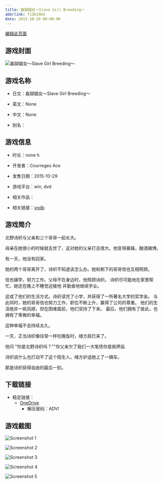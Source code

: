 ```yaml
---
title: 姦獄娼女～Slave Girl Breeding～
abbrlink: f13619b4
date: 2015-10-29 00:00:00
---
```

[编辑此页面](https://github.com/ACG-3/ADV3-source/blob/main/source/_posts/games/%E5%A7%A6%E7%8D%84%E5%A8%BC%E5%A5%B3%EF%BD%9ESlave%20Girl%20Breeding%EF%BD%9E.md)

## 游戏封面

![姦獄娼女～Slave Girl Breeding～](https://pan.timero.xyz/d/onedrive/img_lib_001/%E5%A7%A6%E7%8D%84%E5%A8%BC%E5%A5%B3%EF%BD%9ESlave%20Girl%20Breeding%EF%BD%9E_cover.avif)


## 游戏名称

- 日文：姦獄娼女～Slave Girl Breeding～
- 英文：None
- 中文：None

- 别名：


## 游戏信息

- 时长：none h
- 开发者：Courreges Ace
- 发售日期：2015-10-29
- 游戏平台：win, dvd
- 相关作品：

- 相关链接：[vndb](https://vndb.org/v18570)


## 游戏简介

北野诗织与父亲和三个哥哥一起长大。

母亲在她很小的时候就去世了，这对她的父亲打击很大。他变得暴躁，酗酒赌博。

有一天，他没有回家。

她的两个哥哥离开了，诗织不知道该怎么办。她和剩下的哥哥信也互相照顾。

信也辍学，努力工作。父母不在身边时，他照顾诗织。
诗织尽可能地在家里帮忙。她还在晚上不睡觉迎接他
并勤奋地继续学业。

这成了他们的生活方式。诗织读完了小学，并获得了一所著名大学的奖学金。
与此同时，她的哥哥信也努力工作，职位不断上升，赢得了公司的尊重。
他们的生活绝非一帆风顺，但在困难面前，他们坚持了下来。
最后，他们拥有了彼此，也拥有了卑微的幸福。

这种幸福不会持续太久。

一天，正当诗织像往常一样吃晚饭时，绪方辰巳来了。

他问 "你是北野诗织吗？""你父亲欠了我们一大笔债你是抵押品

诗织说什么也打动不了这个陌生人。绪方护送她上了一辆车。

那是诗织获得自由的最后一刻。




## 下载链接

- 稳定链接：
    - [OneDrive](https://pan.timero.xyz/onedrive/adv_lib_001/%E5%A7%A6%E7%8D%84%E5%A8%BC%E5%A5%B3%EF%BD%9ESlave%20Girl%20Breeding%EF%BD%9E)
        - 解压密码：ADV!



## 游戏截图


![Screenshot 1](https://pan.timero.xyz/d/onedrive/img_lib_001/%E5%A7%A6%E7%8D%84%E5%A8%BC%E5%A5%B3%EF%BD%9ESlave%20Girl%20Breeding%EF%BD%9E_Screenshot_1.avif)

![Screenshot 2](https://pan.timero.xyz/d/onedrive/img_lib_001/%E5%A7%A6%E7%8D%84%E5%A8%BC%E5%A5%B3%EF%BD%9ESlave%20Girl%20Breeding%EF%BD%9E_Screenshot_2.avif)

![Screenshot 3](https://pan.timero.xyz/d/onedrive/img_lib_001/%E5%A7%A6%E7%8D%84%E5%A8%BC%E5%A5%B3%EF%BD%9ESlave%20Girl%20Breeding%EF%BD%9E_Screenshot_3.avif)

![Screenshot 4](https://pan.timero.xyz/d/onedrive/img_lib_001/%E5%A7%A6%E7%8D%84%E5%A8%BC%E5%A5%B3%EF%BD%9ESlave%20Girl%20Breeding%EF%BD%9E_Screenshot_4.avif)

![Screenshot 5](https://pan.timero.xyz/d/onedrive/img_lib_001/%E5%A7%A6%E7%8D%84%E5%A8%BC%E5%A5%B3%EF%BD%9ESlave%20Girl%20Breeding%EF%BD%9E_Screenshot_5.avif)

